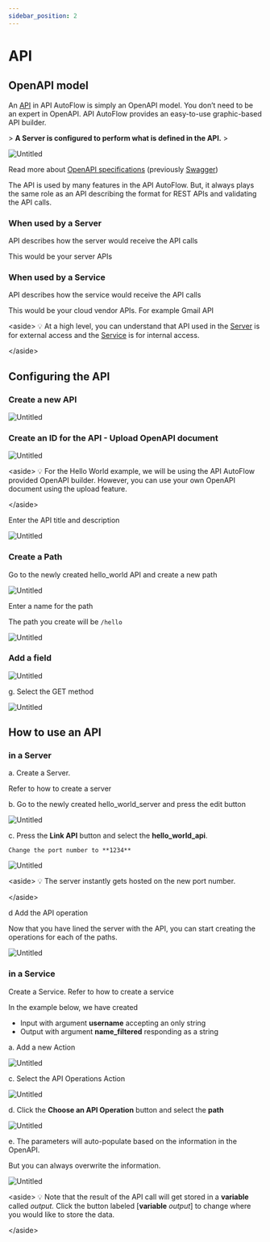 ```yaml
---
sidebar_position: 2
---
```

# API

## OpenAPI model

An [API](../notion://www.notion.so/Main-Concept-c4e952b2621349408d60b75788032f48#_6adccgfb6552) in API AutoFlow is simply an OpenAPI model.   You don’t need to be an expert in OpenAPI.  API AutoFlow provides an easy-to-use graphic-based API builder.

&gt; **A Server is configured to perform what is defined in the API.**
&gt; 

![Untitled](Untitled.png)

Read more about [OpenAPI specifications](../https://swagger.io/docs/specification/about/) (previously [Swagger](../https://swagger.io/))

The API is used by many features in the API AutoFlow.  But, it always plays the same role as an API describing the format for REST APIs and validating the API calls.

### **When used by a Server**

API describes how the server would receive the API calls

This would be your server APIs

### **When used by a Service**

API describes how the service would receive the API calls

This would be your cloud vendor APIs. For example Gmail API

&lt;aside&gt;
💡 At a high level, you can understand that API used in the [Server](../Server) is for external access and the [Service](../Service) is for internal access.

&lt;/aside&gt;

## Configuring the API

### Create a new API

![Untitled](../../Getting%20Started/Hello%20World/Untitled.png)

### Create an ID for the API - Upload OpenAPI document

![Untitled](../../Getting%20Started/Hello%20World/Untitled%201.png)

&lt;aside&gt;
💡 For the Hello World example, we will be using the API AutoFlow provided OpenAPI builder.  However, you can use your own OpenAPI document using the upload feature.

&lt;/aside&gt;

Enter the API title and description

![Untitled](Untitled%201.png)

### Create a Path

Go to the newly created hello_world API and create a new path

![Untitled](../../Getting%20Started/Hello%20World/Untitled%202.png)

Enter a name for the path

The path you create will be `/hello`

![Untitled](../../Getting%20Started/Hello%20World/Untitled%203.png)

### Add a field

![Untitled](../../Getting%20Started/Hello%20World/Untitled%204.png)

g. Select the GET method

![Untitled](../../Getting%20Started/Hello%20World/Untitled%205.png)

## How to use an API

### in a Server

a. Create a Server.  

Refer to how to create a server

b. Go to the newly created hello_world_server and press the edit button

![Untitled](../../Getting%20Started/Hello%20World/Untitled%209.png)

c. Press the **Link API** button and select the **hello_world_api**.

    Change the port number to **1234**

![Untitled](../../Getting%20Started/Hello%20World/Untitled%2010.png)

&lt;aside&gt;
💡 The server instantly gets hosted on the new port number.

&lt;/aside&gt;

d Add the API operation

Now that you have lined the server with the API, you can start creating the operations for each of the paths.

![Untitled](../../Getting%20Started/Hello%20World/Untitled%2011.png)

### in a Service

Create a Service.  Refer to how to create a service

In the example below, we have created

- Input with argument **username** accepting an only string
- Output with argument **name_filtered** responding as a string

a. Add a new Action

![Untitled](Untitled%202.png)

c. Select the API Operations Action

![Untitled](Untitled%203.png)

d. Click the **Choose an API Operation** button and select the **path**

![Untitled](Untitled%204.png)

e. The parameters will auto-populate based on the information in the OpenAPI.

But you can always overwrite the information.

![Untitled](Untitled%205.png)

&lt;aside&gt;
💡 Note that the result of the API call will get stored in a **variable** called *output.*
Click the button labeled [**variable** *output*] to change where you would like to store the data.

&lt;/aside&gt;